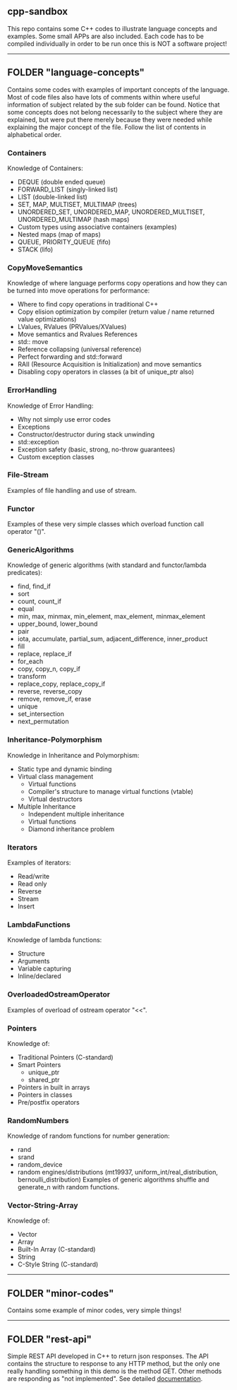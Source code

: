 ## cpp-sandbox
This repo contains some C++ codes to illustrate language concepts and examples. Some small APPs are also included.
Each code has to be compiled individually in order to be run once this is NOT a software project!

---

## FOLDER "language-concepts"
Contains some codes with examples of important concepts of the language. Most of code files also have lots of comments within where useful information of subject related by the sub folder can be found.
Notice that some concepts does not belong necessarily to the subject where they are explained, but were put there merely because they were needed while explaining the major concept of the file.
Follow the list of contents in alphabetical order.

### Containers
Knowledge of Containers:
* DEQUE (double ended queue)
* FORWARD_LIST (singly-linked list)
* LIST (double-linked list)
* SET, MAP, MULTISET, MULTIMAP (trees)
* UNORDERED_SET, UNORDERED_MAP, UNORDERED_MULTISET, UNORDERED_MULTIMAP (hash maps)
* Custom types using associative containers (examples)
* Nested maps (map of maps)
* QUEUE, PRIORITY_QUEUE (fifo)
* STACK (lifo)

### CopyMoveSemantics
Knowledge of where language performs copy operations and how they can be turned into move operations for performance:
* Where to find copy operations in traditional C++
* Copy elision optimization by compiler (return value / name returned value optimizations)
* LValues, RValues (PRValues/XValues)
* Move semantics and Rvalues References
* std:: move
* Reference collapsing (universal reference)
* Perfect forwarding and std::forward
* RAII (Resource Acquisition is Initialization) and move semantics
* Disabling copy operators in classes (a bit of unique_ptr also)

### ErrorHandling
Knowledge of Error Handling:
* Why not simply use error codes
* Exceptions
* Constructor/destructor during stack unwinding
* std::exception
* Exception safety (basic, strong, no-throw guarantees)
* Custom exception classes

### File-Stream
Examples of file handling and use of stream.

### Functor
Examples of these very simple classes which overload function call operator "()".

### GenericAlgorithms
Knowledge of generic algorithms (with standard and functor/lambda predicates):
* find, find_if
* sort
* count, count_if
* equal
* min, max, minmax, min_element, max_element, minmax_element
* upper_bound, lower_bound
* pair
* iota, accumulate, partial_sum, adjacent_difference, inner_product
* fill
* replace, replace_if
* for_each
* copy, copy_n, copy_if
* transform
* replace_copy, replace_copy_if
* reverse, reverse_copy
* remove, remove_if, erase
* unique
* set_intersection
* next_permutation

### Inheritance-Polymorphism
Knowledge in Inheritance and Polymorphism:
* Static type and dynamic binding
* Virtual class management
  * Virtual functions 
  * Compiler's structure to manage virtual functions (vtable)
  * Virtual destructors
* Multiple Inheritance
  * Independent multiple inheritance 
  * Virtual functions
  * Diamond inheritance problem

### Iterators
Examples of iterators:
* Read/write
* Read only
* Reverse
* Stream
* Insert

### LambdaFunctions
Knowledge of lambda functions:
* Structure
* Arguments
* Variable capturing
* Inline/declared

### OverloadedOstreamOperator
Examples of overload of ostream operator "<<".

### Pointers
Knowledge of:
* Traditional Pointers (C-standard)
* Smart Pointers
  * unique_ptr
  * shared_ptr
* Pointers in built in arrays
* Pointers in classes
* Pre/postfix operators

### RandomNumbers
Knowledge of random functions for number generation:
* rand
* srand
* random_device
* random engines/distributions (mt19937, uniform_int/real_distribution, bernoulli_distribution)
Examples of generic algorithms shuffle and generate_n with random functions.

### Vector-String-Array
Knowledge of:
* Vector
* Array
* Built-In Array (C-standard)
* String
* C-Style String (C-standard)

---

## FOLDER "minor-codes"
Contains some example of minor codes, very simple things!

---

## FOLDER "rest-api"
Simple REST API developed in C++ to return json responses. The API contains the structure to response to any HTTP method, but the only one really handling something in this demo is the method GET. Other methods are responding as "not implemented". See detailed [documentation](rest-api/README.md).
